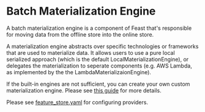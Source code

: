 # Batch Materialization Engine

A batch materialization engine is a component of Feast that's responsible for moving data from the offline store into the online store.

A materialization engine abstracts over specific technologies or frameworks that are used to materialize data. It allows users to use a pure local serialized approach (which is the default LocalMaterializationEngine), or delegates the materialization to seperate components (e.g. AWS Lambda, as implemented by the the LambdaMaterializaionEngine).

If the built-in engines are not sufficient, you can create your own custom materialization engine. Please see [this guide](../../how-to-guides/creating-a-custom-materialization-engine.md) for more details.

Please see [feature\_store.yaml](../../reference/feature-repository/feature-store-yaml.md#overview) for configuring providers.

